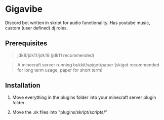 # Gigavibe
 Discord bot written in skript for audio functionality.
 Has youtube music, custom (user defined) dj roles. 

## Prerequisites
> jdk8/jdk11/jdk16 
> (jdk11 recommended)

> A minecraft server running bukkit/spigot/paper
> (skigot recommended for long term usage, paper for short term)

## Installation
1. Move everything in the plugins folder into your minecraft server plugin folder

2. Move the .sk files into "plugins/skript/scripts/"
